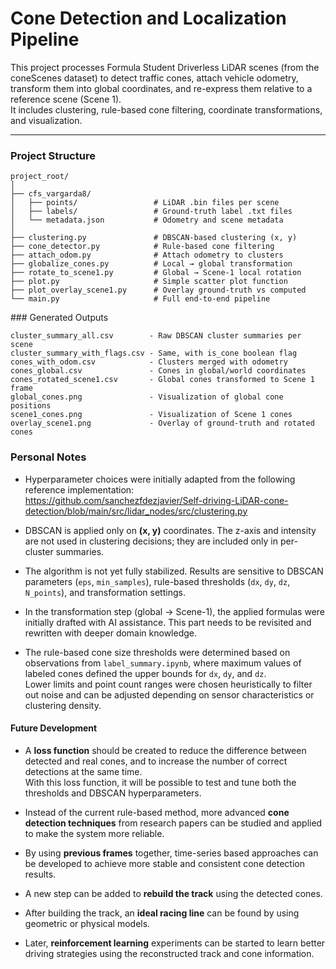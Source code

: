 # Cone Detection and Localization Pipeline

This project processes Formula Student Driverless LiDAR scenes (from the coneScenes dataset) to detect traffic cones, attach vehicle odometry, transform them into global coordinates, and re-express them relative to a reference scene (Scene 1).  
It includes clustering, rule-based cone filtering, coordinate transformations, and visualization.

---

### Project Structure

```text
project_root/
│
├── cfs_vargarda8/
│   ├── points/                 # LiDAR .bin files per scene
│   ├── labels/                 # Ground-truth label .txt files
│   └── metadata.json           # Odometry and scene metadata
│
├── clustering.py               # DBSCAN-based clustering (x, y)
├── cone_detector.py            # Rule-based cone filtering
├── attach_odom.py              # Attach odometry to clusters
├── globalize_cones.py          # Local → global transformation
├── rotate_to_scene1.py         # Global → Scene-1 local rotation
├── plot.py                     # Simple scatter plot function
├── plot_overlay_scene1.py      # Overlay ground-truth vs computed
└── main.py                     # Full end-to-end pipeline
```

### Generated Outputs

```text
cluster_summary_all.csv        - Raw DBSCAN cluster summaries per scene  
cluster_summary_with_flags.csv - Same, with is_cone boolean flag  
cones_with_odom.csv            - Clusters merged with odometry  
cones_global.csv               - Cones in global/world coordinates  
cones_rotated_scene1.csv       - Global cones transformed to Scene 1 frame  
global_cones.png               - Visualization of global cone positions  
scene1_cones.png               - Visualization of Scene 1 cones  
overlay_scene1.png             - Overlay of ground-truth and rotated cones
```

### Personal Notes

- Hyperparameter choices were initially adapted from the following reference implementation:  
  https://github.com/sanchezfdezjavier/Self-driving-LiDAR-cone-detection/blob/main/src/lidar_nodes/src/clustering.py

- DBSCAN is applied only on **(x, y)** coordinates. The z-axis and intensity are not used in clustering decisions; they are included only in per-cluster summaries.

- The algorithm is not yet fully stabilized. Results are sensitive to DBSCAN parameters (`eps`, `min_samples`), rule-based thresholds (`dx`, `dy`, `dz`, `N_points`), and transformation settings.

- In the transformation step (global → Scene-1), the applied formulas were initially drafted with AI assistance. This part needs to be revisited and rewritten with deeper domain knowledge.

- The rule-based cone size thresholds were determined based on observations from `label_summary.ipynb`, where maximum values of labeled cones defined the upper bounds for `dx`, `dy`, and `dz`.  
  Lower limits and point count ranges were chosen heuristically to filter out noise and can be adjusted depending on sensor characteristics or clustering density.

#### Future Development

- A **loss function** should be created to reduce the difference between detected and real cones, and to increase the number of correct detections at the same time.  
  With this loss function, it will be possible to test and tune both the thresholds and DBSCAN hyperparameters.

- Instead of the current rule-based method, more advanced **cone detection techniques** from research papers can be studied and applied to make the system more reliable.

- By using **previous frames** together, time-series based approaches can be developed to achieve more stable and consistent cone detection results.

- A new step can be added to **rebuild the track** using the detected cones.

- After building the track, an **ideal racing line** can be found by using geometric or physical models.

- Later, **reinforcement learning** experiments can be started to learn better driving strategies using the reconstructed track and cone information.

